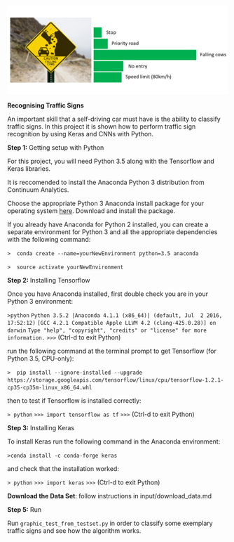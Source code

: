 <img src="cows.png" width="800" alt="Combined Image" />

**Recognising Traffic Signs**

An important skill that a self-driving car must have is the ability to classify traffic signs. In this project it is shown how to perform traffic sign recognition by using Keras and CNNs with Python. 

**Step 1:** Getting setup with Python

For this project, you will need Python 3.5 along with the Tensorflow and Keras libraries.

It is reccomended to install the Anaconda Python 3 distribution from Continuum Analytics.

Choose the appropriate Python 3 Anaconda install package for your operating system <A HREF="https://www.continuum.io/downloads" target="_blank">here</A>.   Download and install the package.

If you already have Anaconda for Python 2 installed, you can create a separate environment for Python 3 and all the appropriate dependencies with the following command:

`>  conda create --name=yourNewEnvironment python=3.5 anaconda`

`>  source activate yourNewEnvironment`

**Step 2:** Installing Tensorflow

Once you have Anaconda installed, first double check you are in your Python 3 environment:

`>python`
`Python 3.5.2 |Anaconda 4.1.1 (x86_64)| (default, Jul  2 2016, 17:52:12)`
`[GCC 4.2.1 Compatible Apple LLVM 4.2 (clang-425.0.28)] on darwin`
`Type "help", "copyright", "credits" or "license" for more information.`
`>>>`
(Ctrl-d to exit Python)

run the following command at the terminal prompt to get Tensorflow (for Python 3.5, CPU-only):

`>  pip install --ignore-installed --upgrade https://storage.googleapis.com/tensorflow/linux/cpu/tensorflow-1.2.1-cp35-cp35m-linux_x86_64.whl`

then to test if Tensorflow is installed correctly:

`> python`
`>>> import tensorflow as tf`
`>>>`
(Ctrl-d to exit Python)

**Step 3:** Installing Keras

To install Keras run the following command in the Anaconda environment:

`>conda install -c conda-forge keras`

and check that the installation worked:

`> python`
`>>> import keras`
`>>>`
(Ctrl-d to exit Python)

**Download the Data Set**: follow instructions in input/download_data.md

**Step 5:** Run

Run `graphic_test_from_testset.py` in order to classify some exemplary traffic signs and see how the algorithm works.
